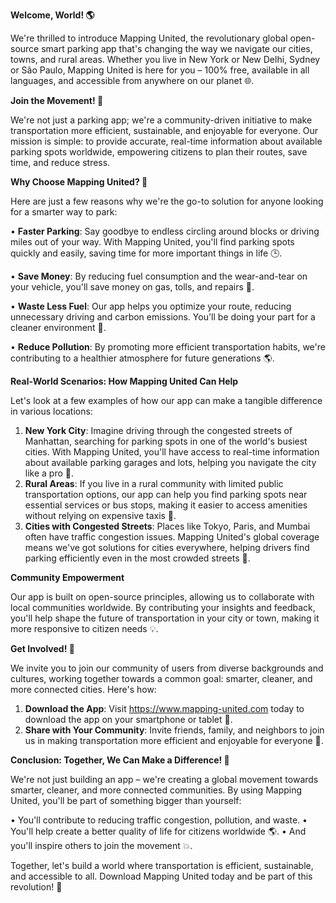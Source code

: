 **Welcome, World! 🌎**

We're thrilled to introduce Mapping United, the revolutionary global open-source smart parking app that's changing the way we navigate our cities, towns, and rural areas. Whether you live in New York or New Delhi, Sydney or São Paulo, Mapping United is here for you – 100% free, available in all languages, and accessible from anywhere on our planet 🌐.

**Join the Movement! 🚀**

We're not just a parking app; we're a community-driven initiative to make transportation more efficient, sustainable, and enjoyable for everyone. Our mission is simple: to provide accurate, real-time information about available parking spots worldwide, empowering citizens to plan their routes, save time, and reduce stress.

**Why Choose Mapping United? 🤔**

Here are just a few reasons why we're the go-to solution for anyone looking for a smarter way to park:

• **Faster Parking**: Say goodbye to endless circling around blocks or driving miles out of your way. With Mapping United, you'll find parking spots quickly and easily, saving time for more important things in life 🕒.

• **Save Money**: By reducing fuel consumption and the wear-and-tear on your vehicle, you'll save money on gas, tolls, and repairs 💸.

• **Waste Less Fuel**: Our app helps you optimize your route, reducing unnecessary driving and carbon emissions. You'll be doing your part for a cleaner environment 🌿.

• **Reduce Pollution**: By promoting more efficient transportation habits, we're contributing to a healthier atmosphere for future generations 🌎.

**Real-World Scenarios: How Mapping United Can Help**

Let's look at a few examples of how our app can make a tangible difference in various locations:

1.  **New York City**: Imagine driving through the congested streets of Manhattan, searching for parking spots in one of the world's busiest cities. With Mapping United, you'll have access to real-time information about available parking garages and lots, helping you navigate the city like a pro 🗽️.
2.  **Rural Areas**: If you live in a rural community with limited public transportation options, our app can help you find parking spots near essential services or bus stops, making it easier to access amenities without relying on expensive taxis 🚂.
3.  **Cities with Congested Streets**: Places like Tokyo, Paris, and Mumbai often have traffic congestion issues. Mapping United's global coverage means we've got solutions for cities everywhere, helping drivers find parking efficiently even in the most crowded streets 🌆.

**Community Empowerment**

Our app is built on open-source principles, allowing us to collaborate with local communities worldwide. By contributing your insights and feedback, you'll help shape the future of transportation in your city or town, making it more responsive to citizen needs 💡.

**Get Involved! 🔗**

We invite you to join our community of users from diverse backgrounds and cultures, working together towards a common goal: smarter, cleaner, and more connected cities. Here's how:

1.  **Download the App**: Visit https://www.mapping-united.com today to download the app on your smartphone or tablet 📱.
2.  **Share with Your Community**: Invite friends, family, and neighbors to join us in making transportation more efficient and enjoyable for everyone 🤝.

**Conclusion: Together, We Can Make a Difference! 💪**

We're not just building an app – we're creating a global movement towards smarter, cleaner, and more connected communities. By using Mapping United, you'll be part of something bigger than yourself:

•   You'll contribute to reducing traffic congestion, pollution, and waste.
•   You'll help create a better quality of life for citizens worldwide 🌎.
•   And you'll inspire others to join the movement 💥.

Together, let's build a world where transportation is efficient, sustainable, and accessible to all. Download Mapping United today and be part of this revolution! 🚀